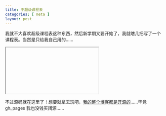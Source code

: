 ```yaml
---
title: 不超级课程表
categories: [ meta ]
layout: post
---
```



我就不大喜欢超级课程表这种东西，然后新学期又要开始了，我就瞎几把写了一个课程表。当然是只给我自己用的……


<iframe>
    <!DOCTYPE html>
    <html lang="en">
    <head>
        <meta charset="UTF-8">
        <meta name="viewport" content="width=device-width, initial-scale=1.0">
        <meta http-equiv="X-UA-Compatible" content="ie=edge">
        <title>课程表</title>
        <script src="/assets/index.js"></script>
        <link rel="stylesheet" href="/assets/index.css">
    </head>
    <body>
        <p>这是一个课程表，很明显我只想要他来记录我自己的课程，所以如果你不是 17 计科 1 班的，就算了</p>
        <p id="now"></p>

        <div class="fat">
            <table style="width:100%" id="schedule">
                <tr>
                    <th>Firstname</th>
                    <th>Lastname</th> 
                    <th>Age</th>
                </tr>
                <tr>
                    <td>Jill</td>
                    <td>Smith</td> 
                    <td>50</td>
                </tr>
                <tr>
                    <td>Eve</td>
                    <td>Jackson</td> 
                    <td>94</td>
                </tr>
            </table>
        </div>
    </body>
    </html>
</iframe>

不过源码就在这里了！想要就拿去玩吧，[我的整个博客都是开源的](https://github.com/POTION4/potion4.github.io)……毕竟 gh_pages 我也没钱买闭源……